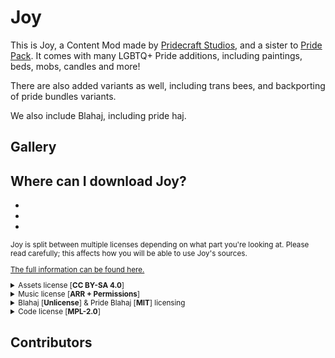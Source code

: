 <!-- Copyright (c) 2023-2024 Pridecraft Studios & contributors
	 SPDX-License-Identifier: CC-BY-SA-4.0
	 https://git.pridecraft.gay/website/blob/HEAD/LICENSE-CC-BY-SA-4.0 -->
<script lang="ts">
import Badge from '$lib/components/BadgeRaw.svelte';
import Badges from '$lib/components/Badges.svelte';
import Picture from '$lib/components/Picture.svelte';
import Developers from '$lib/components/Developers.svelte';
import DynPicture from '$lib/components/DynPicture.svelte';
import YouTube from '$lib/components/YouTube.svelte';

import { Modrinth, CurseForge, GitHubDownloads, GitHubCommits } from '$lib/shields';
import { Who, Socials, Donate, WwpMusic } from '$lib/boilerplate';

</script>

<!-- Cuties -->

# Joy

<aside class="shields">
<Modrinth modid="joy"/>
<CurseForge modid="joy" type="mc-mods" projectid="1230915"/>
<GitHubDownloads modid="joy" />
<GitHubCommits modid="joy" />
</aside>

This is Joy, a Content Mod made by [Pridecraft Studios], and a sister to [Pride Pack].
It comes with many LGBTQ+ Pride additions, including paintings, beds, mobs, candles and more!

There are also added variants as well, including trans bees, and backporting of pride bundles variants.

We also include Blahaj, including pride haj.

<Donate/>

## Gallery

<p class="gallery prioritize-2">

<YouTube id="ZyazvpZAmGU" title="Pridepack Trailer on YouTube." />

<Picture name="pridepack/banner" order="avif" original="avif"
	alt="The Pride Pack banner, featuring a rainbow bed, a bii, an aroace axolotl, a sleeping fox,
		chiseled bookshelves with rainbow-colored books, and a gay flag painting."
/>

<DynPicture dir="pridepack" name="bookshelves" fallback="jpeg" fallbackSize="3840x2160" original order="avif"
	alt="Pride-themed chiseled bookshelves, candles and biis surrounding an enchanting table in a lush cave."
/>

<DynPicture dir="pridepack" name="aquarium" fallback="jpeg" fallbackSize="3840x2160" original order="avif"
	alt="Trans, lesbian, progress and aroace themed axolotls in an aquarium,
		featuring pride, lesbian and asexual flag paintings to the left."
/>

<DynPicture dir="pridepack" name="gallery" fallback="jpeg" fallbackSize="3840x2160" original order="avif"
	alt="A gallery featuring the pansexual, progress, rainbow and bisexual pride flags, along with an ally flag."
/>

<DynPicture dir="pridepack" name="foxes" fallback="jpeg" fallbackSize="3840x2160" original order="avif"
	alt="Two foxes in front of a fire place,
		one of which is sleeping while the other is wearing pink &amp; white striped thigh-high socks."
/>

<DynPicture dir="pridepack" name="bedroom" fallback="jpeg" fallbackSize="3840x2160" original order="avif"
	alt="A bedroom featuring pride-themed candles and bed, with a sniffer peeking in."
/>

</p>

<Who/>

## Where can I download Joy?

<ul class="badges">
<li><Badge id="modrinth" rel="me" link="https://modrinth.com/mod/joy" ext="svg" head="Available on" name="Modrinth"/></li>
<li><Badge id="curseforge" rel="me" link="https://www.curseforge.com/minecraft/mc-mods/joy" ext="svg" head="Available on" name="CurseForge"/></li>
<li><Badge id="github" rel="me" link="https://github.com/Pridecraft-Studios/joy" ext="svg" head="Available on" name="GitHub"/></li>
</ul>

<small>

Joy is split between multiple licenses depending on what part you're looking at.
Please read carefully; this affects how you will be able to use Joy's sources.

[The full information can be found here.][LICENSE]

<details><summary>Assets license [<b>CC BY-SA 4.0</b>]</summary>

<p>
<a property="dct:title" rel="cc:attributionURL" href="https://pridecraft.gay/pridepack">Joy's Assets</a> by
<a rel="cc:attributionURL dct:creator" property="cc:attributionName" href="https://pridecraft.gay">Pridecraft Studios</a> is licensed under
<a href="https://creativecommons.org/licenses/by-sa/4.0/?ref=chooser-v1" target="_blank" rel="license noopener noreferrer" style="display:inline-block;">CC BY-SA 4.0
<img width="16" height="16" style="height:16px!important;margin-left:3px;vertical-align:text-bottom;" src="https://mirrors.creativecommons.org/presskit/icons/cc.svg?ref=chooser-v1" alt="">
<img width="16" height="16" style="height:16px!important;margin-left:3px;vertical-align:text-bottom;" src="https://mirrors.creativecommons.org/presskit/icons/by.svg?ref=chooser-v1" alt="">
<img width="16" height="16" style="height:16px!important;margin-left:3px;vertical-align:text-bottom;" src="https://mirrors.creativecommons.org/presskit/icons/sa.svg?ref=chooser-v1" alt=""></a>
</p>

This does _NOT_ include the music. See the [music license][MUSIC] for usage terms.

This also does _NOT_ include brand assets, including the rosettes in `icon.png`, and `*_rosette.png`.
These are All Rights Reserved.

</details>

<details><summary>Music license [<b>ARR + Permissions</b>]</summary>

<WwpMusic />

</details>

<details><summary>Blahaj [<b>Unlicense</b>] & Pride Blahaj [<b>MIT</b>] licensing</summary>

The core code was taken from [DaFuqs] and [hibiii] under the [Unlicense][BLAHAJ-BASE].

Pride Blahajs were taken from [musicalskele] under the [MIT License][BLAHAJ-PRIDE].

</details>

<details><summary>Code license [<b>MPL-2.0</b>]</summary>

The code for Joy is available under the [MPL-2.0][CODE].

</details>

[LICENSE]: https://git.pridecraft.gay/joy/tree/HEAD/LICENSE.md
[CODE]: https://git.pridecraft.gay/joy/tree/HEAD/LICENSE-CODE
[BLAHAJ-BASE]: https://git.pridecraft.gay/joy/tree/HEAD/LICENSE-BLAHAJ-BASE
[BLAHAJ-PRIDE]: https://git.pridecraft.gay/joy/tree/HEAD/LICENSE-BLAHAJ-PRIDE
[ASSETS]: https://git.pridecraft.gay/joy/tree/HEAD/LICENSE-ASSETS
[MUSIC]: https://git.pridecraft.gay/joy/tree/HEAD/LICENSE-MUSIC
[DaFuqs]: https://github.com/DaFuqs/Blahaj
[hibiii]: https://github.com/hibiii/Blahaj
[musicalskele]: https://github.com/musicalskele/blahaj
[Pride Pack]: https://git.pridecraft.gay/pridepack

</small>

<Socials/>

## Contributors

<Developers type="small"/>

[Pridecraft Studios]: /

